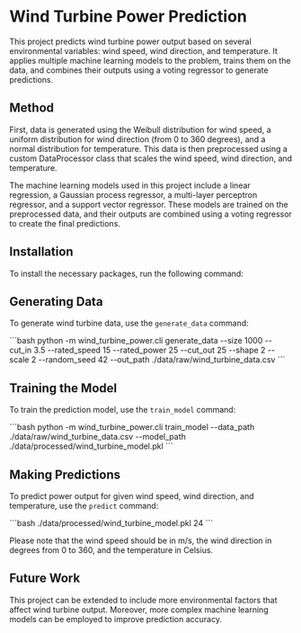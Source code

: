 # Wind Turbine Power Prediction

This project predicts wind turbine power output based on several environmental variables: wind speed, wind direction, and temperature. It applies multiple machine learning models to the problem, trains them on the data, and combines their outputs using a voting regressor to generate predictions.

## Method

First, data is generated using the Weibull distribution for wind speed, a uniform distribution for wind direction (from 0 to 360 degrees), and a normal distribution for temperature. This data is then preprocessed using a custom DataProcessor class that scales the wind speed, wind direction, and temperature.

The machine learning models used in this project include a linear regression, a Gaussian process regressor, a multi-layer perceptron regressor, and a support vector regressor. These models are trained on the preprocessed data, and their outputs are combined using a voting regressor to create the final predictions.

## Installation

To install the necessary packages, run the following command:

## Generating Data

To generate wind turbine data, use the `generate_data` command:

\```bash
python -m wind_turbine_power.cli generate_data --size 1000 --cut_in 3.5 --rated_speed 15 --rated_power 25 --cut_out 25 --shape 2 --scale 2 --random_seed 42 --out_path ./data/raw/wind_turbine_data.csv
\```

## Training the Model

To train the prediction model, use the `train_model` command:

\```bash
python -m wind_turbine_power.cli train_model --data_path ./data/raw/wind_turbine_data.csv --model_path ./data/processed/wind_turbine_model.pkl
\```

## Making Predictions

To predict power output for given wind speed, wind direction, and temperature, use the `predict` command:

\```bash
./data/processed/wind_turbine_model.pkl 24
\```

Please note that the wind speed should be in m/s, the wind direction in degrees from 0 to 360, and the temperature in Celsius.

## Future Work

This project can be extended to include more environmental factors that affect wind turbine output. Moreover, more complex machine learning models can be employed to improve prediction accuracy.
